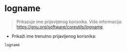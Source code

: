 # logname

> Prikazuje ime prijevljenog korisnika.
> Više informacija: <https://gnu.org/software/coreutils/logname>.

- Prikaži ime trenutno prijavljenog korisnika:

`logname`
